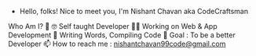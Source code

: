 
- Hello, folks! 
Nice to meet you, I'm Nishant Chavan aka CodeCraftsman

Who Am I? 🤠
🤓 Self taught Developer
👩‍💻 Working on Web & App Development
📝 Writing Words, Compiling Code
🎯 Goal : To be a better Developer 
📫 How to reach me : nishantchavan99code@gmail.com

<!---
NishantCodeSmith/NishantCodeSmith is a ✨ special ✨ repository because its `README.md` (this file) appears on your GitHub profile.
You can click the Preview link to take a look at your changes.
--->
